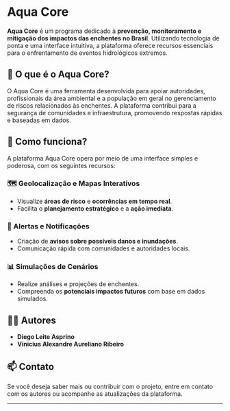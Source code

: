 # Aqua Core

**Aqua Core** é um programa dedicado à **prevenção, monitoramento e mitigação dos impactos das enchentes no Brasil**. Utilizando tecnologia de ponta e uma interface intuitiva, a plataforma oferece recursos essenciais para o enfrentamento de eventos hidrológicos extremos.

## 🌊 O que é o Aqua Core?

O Aqua Core é uma ferramenta desenvolvida para apoiar autoridades, profissionais da área ambiental e a população em geral no gerenciamento de riscos relacionados às enchentes. A plataforma contribui para a segurança de comunidades e infraestrutura, promovendo respostas rápidas e baseadas em dados.

## 🚀 Como funciona?

A plataforma Aqua Core opera por meio de uma interface simples e poderosa, com os seguintes recursos:

### 🗺️ Geolocalização e Mapas Interativos

- Visualize **áreas de risco** e **ocorrências em tempo real**.
- Facilita o **planejamento estratégico** e a **ação imediata**.

### 📢 Alertas e Notificações

- Criação de **avisos sobre possíveis danos e inundações**.
- Comunicação rápida com comunidades e autoridades locais.

### 📊 Simulações de Cenários

- Realize análises e projeções de enchentes.
- Compreenda os **potenciais impactos futuros** com base em dados simulados.

## 👨‍💻 Autores

- **Diego Leite Asprino**  
- **Vinicius Alexandre Aureliano Ribeiro**

## 📫 Contato

Se você deseja saber mais ou contribuir com o projeto, entre em contato com os autores ou acompanhe as atualizações da plataforma.

---

